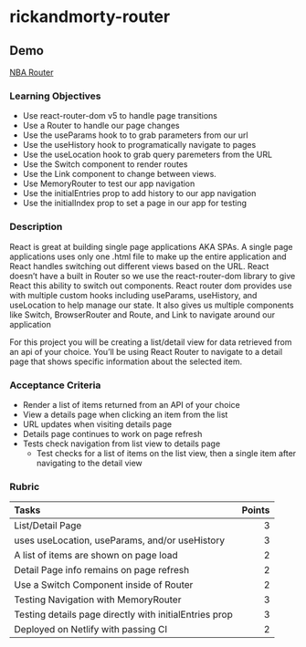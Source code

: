 # rickandmorty-router

## Demo

[NBA Router](https://nba-router.netlify.app)

### Learning Objectives

- Use react-router-dom v5 to handle page transitions
- Use a Router to handle our page changes
- Use the useParams hook to to grab parameters from our url
- Use the useHistory hook to programatically navigate to pages
- Use the useLocation hook to grab query paremeters from the URL
- Use the Switch component to render routes
- Use the Link component to change between views.
- Use MemoryRouter to test our app navigation
- Use the initialEntries prop to add history to our app navigation
- Use the initialIndex prop to set a page in our app for testing

### Description

React is great at building single page applications AKA SPAs. A single page applications uses only one .html file to make up the entire application and React handles switching out different views based on the URL. React doesn’t have a built in Router so we use the react-router-dom library to give React this ability to switch out components. React router dom provides use with multiple custom hooks including useParams, useHistory, and useLocation to help manage our state. It also gives us multiple components like Switch, BrowserRouter and Route, and Link to navigate around our application

For this project you will be creating a list/detail view for data retrieved from an api of your choice. You’ll be using React Router to navigate to a detail page that shows specific information about the selected item.

### Acceptance Criteria

- Render a list of items returned from an API of your choice
- View a details page when clicking an item from the list
- URL updates when visiting details page
- Details page continues to work on page refresh
- Tests check navigation from list view to details page
    - Test checks for a list of items on the list view, then a single item after navigating to the detail view

### Rubric

| Tasks                                             | Points |
| :------------------------------------------------ | -----: |
| List/Detail Page                                  |      3 |
| uses useLocation, useParams, and/or useHistory    |      3 |
| A list of items are shown on page load            |      2 |
| Detail Page info remains on page refresh          |      2 |
| Use a Switch Component inside of Router           |      2 |
| Testing Navigation with MemoryRouter              |      3 |
| Testing details page directly with initialEntries prop|      3 |
| Deployed on Netlify with passing CI               |      2 |
